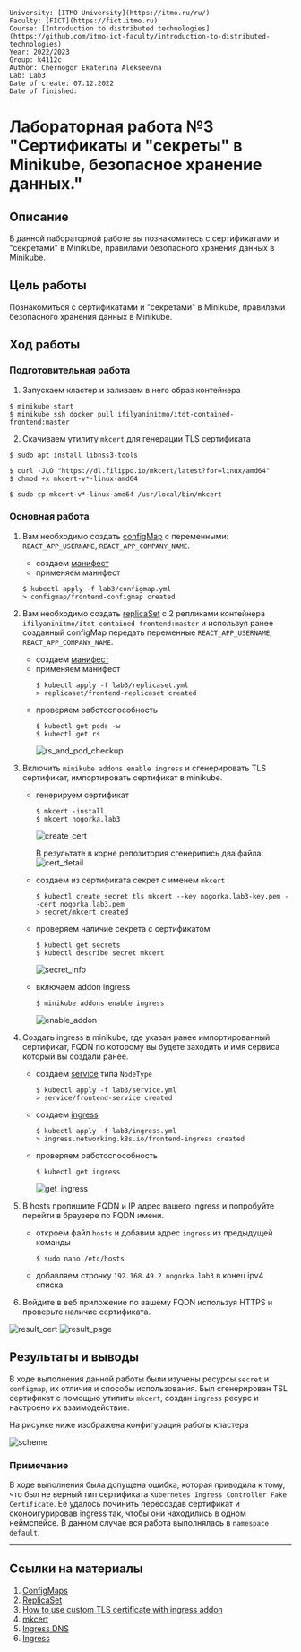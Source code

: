     University: [ITMO University](https://itmo.ru/ru/)
    Faculty: [FICT](https://fict.itmo.ru)
    Course: [Introduction to distributed technologies](https://github.com/itmo-ict-faculty/introduction-to-distributed-technologies)
    Year: 2022/2023
    Group: k4112c
    Author: Chernogor Ekaterina Alekseevna
    Lab: Lab3
    Date of create: 07.12.2022
    Date of finished: 


# Лабораторная работа №3 "Сертификаты и "секреты" в Minikube, безопасное хранение данных."

## Описание

В данной лабораторной работе вы познакомитесь с сертификатами и "секретами" в Minikube, правилами безопасного хранения данных в Minikube.

## Цель работы

Познакомиться с сертификатами и "секретами" в Minikube, правилами безопасного хранения данных в Minikube.

## Ход работы

### Подготовительная работа
1. Запускаем кластер и заливаем в него образ контейнера
```
$ minikube start
$ minikube ssh docker pull ifilyaninitmo/itdt-contained-frontend:master
```
2. Скачиваем утилиту `mkcert` для генерации TLS сертификата
```
$ sudo apt install libnss3-tools

$ curl -JLO "https://dl.filippo.io/mkcert/latest?for=linux/amd64"
$ chmod +x mkcert-v*-linux-amd64

$ sudo cp mkcert-v*-linux-amd64 /usr/local/bin/mkcert
```

### Основная работа 
1. Вам необходимо создать [configMap](configmap.yml) с переменными: `REACT_APP_USERNAME`, `REACT_APP_COMPANY_NAME`.
    - создаем [манифест](configmap.yml)
    - применяем манифест 

    ```
    $ kubectl apply -f lab3/configmap.yml
    > configmap/frontend-configmap created
    ```

2. Вам необходимо создать [replicaSet](replicaset.yml) с 2 репликами контейнера `ifilyaninitmo/itdt-contained-frontend:master` и используя ранее созданный configMap передать переменные `REACT_APP_USERNAME`, `REACT_APP_COMPANY_NAME`.
    - создаем [манифест](replicaset.yml)
    - применяем манифест 
        ```
        $ kubectl apply -f lab3/replicaset.yml
        > replicaset/frontend-replicaset created
        ```
    - проверяем работоспособность
        ```
        $ kubectl get pods -w
        $ kubectl get rs
        ```
        ![rs_and_pod_checkup](imgs/rs_checkup.png)

3. Включить `minikube addons enable ingress` и сгенерировать TLS сертификат, импортировать сертификат в minikube.
    - генерируем сертификат
        ```
        $ mkcert -install
        $ mkcert nogorka.lab3
        ```
        ![create_cert](imgs/create_cert.png)

        В результате в корне репозитория сгенерились два файла:
        ![cert_detail](imgs/cert_detail.png)

    - создаем из сертификата секрет c именем `mkcert`
        ```
        $ kubectl create secret tls mkcert --key nogorka.lab3-key.pem --cert nogorka.lab3.pem
        > secret/mkcert created
        ```
    - проверяем наличие секрета с сертификатом
        ```
        $ kubectl get secrets
        $ kubectl describe secret mkcert
        ```
        ![secret_info](imgs/secret_info.png)
    - включаем addon ingress
        ```
        $ minikube addons enable ingress
        ```
        ![enable_addon](imgs/enable_addon.png)

4. Создать ingress в minikube, где указан ранее импортированный сертификат, FQDN по которому вы будете заходить и имя сервиса который вы создали ранее.
    - создаем [service](service.yaml) типа `NodeType`
        ```
        $ kubectl apply -f lab3/service.yml
        > service/frontend-service created
        ```
    - создаем [ingress](ingress.yml)
        ```
        $ kubectl apply -f lab3/ingress.yml
        > ingress.networking.k8s.io/frontend-ingress created
        ```
    - проверяем работоспособность
        ```
        $ kubectl get ingress
        ```
        ![get_ingress](imgs/get_ingress.png)

5. В hosts пропишите FQDN и IP адрес вашего ingress и попробуйте перейти в браузере по FQDN имени.    
    - откроем файл `hosts` и добавим адрес `ingress` из предыдущей команды
        ```
        $ sudo nano /etc/hosts
        ```
    - добавляем строчку `192.168.49.2 nogorka.lab3` в конец ipv4 списка

6. Войдите в веб приложение по вашему FQDN используя HTTPS и проверьте наличие сертификата.

![result_cert](imgs/result_cert.png) ![result_page](imgs/result_page.png)

## Результаты и выводы
В ходе выполнения данной работы были изучены ресурсы `secret` и `configmap`, их отличия и способы использования. Был сгенерирован TSL сертификат с помощью утилиты `mkcert`, создан `ingress` ресурс и настроено их взаимодействие. 

На рисунке ниже изображена конфигурация работы кластера

![scheme](imgs/scheme.png)

### Примечание

В ходе выполнения была допущена ошибка, которая приводила к тому, что был не верный тип сертификата `Kubernetes Ingress Controller Fake Certificate`. Её удалось починить пересоздав сертификат и сконфигурировав ingress так, чтобы они находились в одном неймспейсе. В данном случае вся работа выполнялась в `namespace default`.

---
## Ссылки на материалы
1. [ConfigMaps](https://kubernetes.io/docs/concepts/configuration/configmap/)
2. [ReplicaSet](https://kubernetes.io/docs/concepts/workloads/controllers/replicaset/)
3. [How to use custom TLS certificate with ingress addon](https://minikube.sigs.k8s.io/docs/tutorials/custom_cert_ingress/)
4. [mkcert](https://github.com/FiloSottile/mkcert)
5. [Ingress DNS](https://minikube.sigs.k8s.io/docs/handbook/addons/ingress-dns/)
6. [Ingress](https://kubernetes.io/docs/concepts/services-networking/ingress/)